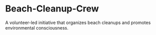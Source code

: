 # Beach-Cleanup-Crew
A volunteer-led initiative that organizes beach cleanups and promotes environmental consciousness.
